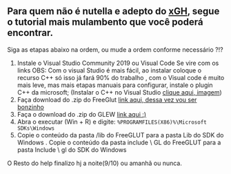 ## Para quem não é nutella e adepto do [xGH](https://gohorseprocess.com.br/extreme-go-horse-xgh/ "xGH"), segue o tutorial mais mulambento que você poderá encontrar.

Siga as etapas abaixo na ordem, ou mude a ordem conforme necessário ?!?

1.  Instale o Visual Studio Community 2019 ou Visual Code
	Se vire com os links
		OBS: Com o visual Studio é mais fácil, ao instalar coloque o recurso C++ só isso já fará 90% do trabalho , com o Visual code é muito mais leve, mas mais etapas manuais para configurar, instale o plugin C++ da microsoft;
(Instalar o C++ no Visual Studio [clique aqui, imagem](https://miro.medium.com/max/1000/1*XMBE6Zi2KgPpd9UTsTpy-Q.png))
2. Faça download do .zip do FreeGlut [link aqui, dessa vez vou ser bonzinho](http://www.transmissionzero.co.uk/software/freeglut-devel/ "link aqui, dessa vez vou ser bonzinho")
3. Faça o download do .zip do GLEW  [link aqui :)](http://glew.sourceforge.net/ "link aqui :)")
4. Abra o executar (Win + R) e digite: `%PROGRAMFILES(X86)%\Microsoft SDKs\Windows`
5. Copie o conteúdo da pasta /lib do FreeGLUT para a pasta Lib do SDK do Windows .
Copie o conteúdo da pasta include \ GL do FreeGLUT para a pasta Include \ gl do SDK do Windows

O Resto do help finalizo hj a noite(9/10) ou amanhã ou nunca.
